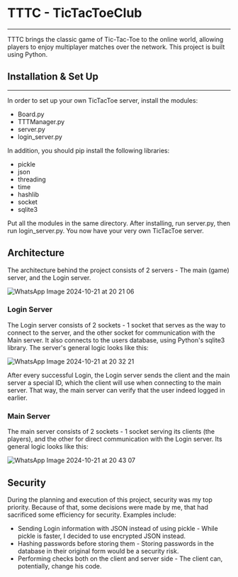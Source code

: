 # TTTC - TicTacToeClub
---
TTTC brings the classic game of Tic-Tac-Toe to the online world, 
allowing players to enjoy multiplayer matches 
over the network. This project is built using Python.


## Installation & Set Up
---
In order to set up your own TicTacToe server, install the modules:
- Board.py
- TTTManager.py
- server.py
- login_server.py


In addition, you should pip install the following libraries:
- pickle
- json
- threading
- time
- hashlib
- socket
- sqlite3

Put all the modules in the same directory.
After installing, run server.py, then run login_server.py.
You now have your very own TicTacToe server.

## Architecture
The architecture behind the project consists of 2 servers - The main (game) server, and the Login server.

![WhatsApp Image 2024-10-21 at 20 21 06](https://github.com/user-attachments/assets/160943b9-50b4-4b70-8420-e85e55d61de8)

### Login Server
The Login server consists of 2 sockets - 1 socket that serves as the way to connect to the server, 
and the other socket for communication with the Main server.
It also connects to the users database, using Python's sqlite3 library. 
The server's general logic looks like this:

![WhatsApp Image 2024-10-21 at 20 32 21](https://github.com/user-attachments/assets/c6a92088-8ad1-42ce-8842-4880dbe9d206)

After every successful Login, the Login server sends the client and the main server a special ID, which the client will use when connecting to the main server. That way,
the main server can verify that the user indeed logged in earlier.

### Main Server
The main server consists of 2 sockets - 1 socket serving its clients (the players), and the other for direct communication with the Login server. 
Its general logic looks like this:

![WhatsApp Image 2024-10-21 at 20 43 07](https://github.com/user-attachments/assets/7a4e28f3-7178-44d5-8a99-b4994562faf8)

## Security

During the planning and execution of this project, security was my top priority. Because of that, some decisions were made by me,
that had sacrificed some efficiency for security. Examples include:
- Sending Login information with JSON instead of using pickle - While pickle is faster, I decided to use encrypted JSON instead.
- Hashing passwords before storing them - Storing passwords in the database in their original form would be a security risk.
- Performing checks both on the client and server side - The client can, potentially, change his code.



